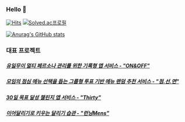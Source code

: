  
  ### Hello 👋  
  [![Hits](https://hits.seeyoufarm.com/api/count/incr/badge.svg?url=https%3A%2F%2Fgithub.com%2FSongKong00&count_bg=%23D5D5D5&title_bg=%2316A5CB&icon=github.svg&icon_color=%23FFFFFF&title=hits&edge_flat=false)](https://github.com/SongKong00)  [![Solved.ac프로필](http://mazassumnida.wtf/api/mini/generate_badge?boj=hesong1)](https://solved.ac/hesong1)
  </div>
  
  [![Anurag's GitHub stats](https://github-readme-stats.vercel.app/api?username=SongKong00)](https://github.com/anuraghazra/github-readme-stats)
  
  
  ### 대표 프로젝트
  ##### [유일무이 멀티 페르소나 관리를 위한 기록형 앱 서비스 - "ON&OFF"](https://github.com/CMC-Hackathon-Team1) 
  ##### [모임의 점심 메뉴 선택을 돕는 그룹형 투표 기반 메뉴 랜덤 추천 서비스 - "점.선.면"](https://github.com/Team-DotLinePlane)
  ##### [30일 목표 달성 챌린지 앱 서비스 - "Thirty"](https://github.com/stereo-scopic)
  ##### [이어달리기로 키우는 달리기 습관 - "런닝Mens"](https://github.com/Relay-UMC23)
  

<!-- <br>
<br>

<div align=center><h1>:checkered_flag: GitHub stats </h1></div>

<div align=center>  -->

<!-- </div>

<br>
<br>
<br>

<div align=center><h1>📚 Tech Stacks</h1></div>
<div align=center><h5>Techs that I've used at least once</h5></div>

<br>

<div align=center> 
 <img src="https://img.shields.io/badge/python-3776AB?style=for-the-badge&logo=python&logoColor=white">
 <img src="https://img.shields.io/badge/c-A8B9CC?style=for-the-badge&logo=C&logoColor=white">
 <br>
  
 <img src="https://img.shields.io/badge/Android-3DDC84?style=for-the-badge&logo=Android&logoColor=white">
 <img src="https://img.shields.io/badge/Kotlin-7F52FF?style=for-the-badge&logo=Kotlin&logoColor=white">
 <img src="https://img.shields.io/badge/flutter-02569B?style=for-the-badge&logo=flutter&logoColor=white">
 <img src="https://img.shields.io/badge/dart-0175C2?style=for-the-badge&logo=Dart&logoColor=white">
 <br>
  
 <img src="https://img.shields.io/badge/tensorflow-FF6F00?style=for-the-badge&logo=tensorflow&logoColor=white">
 <img src="https://img.shields.io/badge/Jupyter-F37626?style=for-the-badge&logo=Jupyter&logoColor=white">
 <br>
  
 
 <img src="https://img.shields.io/badge/Amazon EC2-FF9900?style=for-the-badge&logo=AmazonEC2&logoColor=white">
 <img src="https://img.shields.io/badge/Virtual Box-183A61?style=for-the-badge&logo=VirtualBox&logoColor=white">
 <br>
   
 <img src="https://img.shields.io/badge/Notion-000000?style=for-the-badge&logo=Notion&logoColor=white">
 <img src="https://img.shields.io/badge/Slack-4A154B?style=for-the-badge&logo=Slack&logoColor=white">
 <img src="https://img.shields.io/badge/Figma-F24E1E?style=for-the-badge&logo=Figma&logoColor=white">
 <br>

</div>
  
<br>
<br>
<br>
<br>

<div align=center><h1>:star2: Project </h1></div>

<br>

<div align=center>
  유일무이 멀티 페르소나 관리를 위한 기록형 앱 서비스 "ON&OFF"
   
</div>

<br>

<div align=center>
  <img src="https://user-images.githubusercontent.com/114280643/192482449-da0ed8ea-4fd6-48ff-aa79-533a261fd1ee.jpg" width="500">
</div>
  
<br>
<br>
<br>
<br>
 -->



